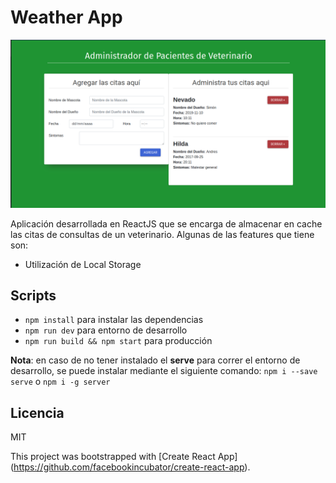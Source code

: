 # Weather App
![Captura de Recetas](.readme-static/captura.png)

Aplicación desarrollada en ReactJS que se encarga de almacenar en cache las citas de consultas de un veterinario. Algunas de las features que tiene son:

* Utilización de Local Storage

## Scripts

* `npm install` para instalar las dependencias
* `npm run dev` para entorno de desarrollo
* `npm run build && npm start` para producción

**Nota**: en caso de no tener instalado el **serve** para correr el entorno de desarrollo, se puede instalar mediante el siguiente comando: `npm i --save serve` o `npm i -g server`

## Licencia

MIT


This project was bootstrapped with [Create React App]
(https://github.com/facebookincubator/create-react-app).
